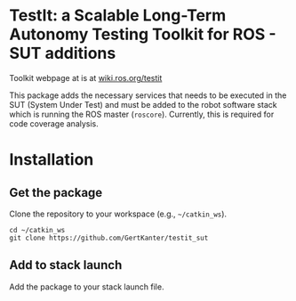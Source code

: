 TestIt: a Scalable Long-Term Autonomy Testing Toolkit for ROS - SUT additions
=============================================================================

Toolkit webpage at is at [wiki.ros.org/testit](http://wiki.ros.org/testit)

This package adds the necessary services that needs to be executed in the SUT (System Under Test) and must be added to the robot software stack which is running the ROS master (`roscore`). Currently, this is required for code coverage analysis.

# Installation

## Get the package

Clone the repository to your workspace (e.g., `~/catkin_ws`).

```
cd ~/catkin_ws
git clone https://github.com/GertKanter/testit_sut
```
## Add to stack launch

Add the package to your stack launch file.
